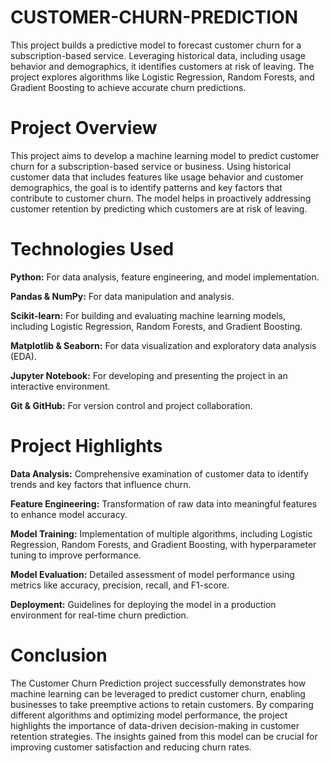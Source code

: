 # CUSTOMER-CHURN-PREDICTION

This project builds a predictive model to forecast customer churn for a subscription-based service. Leveraging historical data, including usage behavior and demographics, it identifies customers at risk of leaving. The project explores algorithms like Logistic Regression, Random Forests, and Gradient Boosting to achieve accurate churn predictions.


# Project Overview
This project aims to develop a machine learning model to predict customer churn for a subscription-based service or business. Using historical customer data that includes features like usage behavior and customer demographics, the goal is to identify patterns and key factors that contribute to customer churn. The model helps in proactively addressing customer retention by predicting which customers are at risk of leaving.

# Technologies Used
**Python:** For data analysis, feature engineering, and model implementation.

**Pandas & NumPy:** For data manipulation and analysis.

**Scikit-learn:** For building and evaluating machine learning models, including Logistic Regression, Random Forests, and Gradient Boosting.

**Matplotlib & Seaborn:** For data visualization and exploratory data analysis (EDA).

**Jupyter Notebook:** For developing and presenting the project in an interactive environment.

**Git & GitHub:** For version control and project collaboration.

# Project Highlights
**Data Analysis:** Comprehensive examination of customer data to identify trends and key factors that influence churn.

**Feature Engineering:** Transformation of raw data into meaningful features to enhance model accuracy.

**Model Training:** Implementation of multiple algorithms, including Logistic Regression, Random Forests, and Gradient Boosting, with hyperparameter tuning to improve performance.

**Model Evaluation:** Detailed assessment of model performance using metrics like accuracy, precision, recall, and F1-score.

**Deployment:** Guidelines for deploying the model in a production environment for real-time churn prediction.

# Conclusion
The Customer Churn Prediction project successfully demonstrates how machine learning can be leveraged to predict customer churn, enabling businesses to take preemptive actions to retain customers. By comparing different algorithms and optimizing model performance, the project highlights the importance of data-driven decision-making in customer retention strategies. The insights gained from this model can be crucial for improving customer satisfaction and reducing churn rates.
